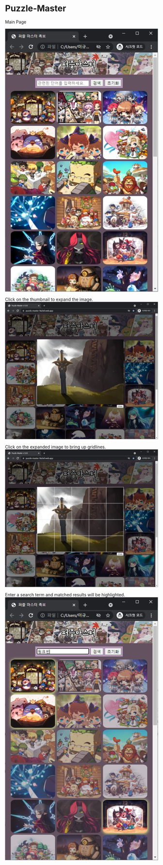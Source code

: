 # Puzzle-Master
Main Page

![Main](/doc/mini.jpg)

Click on the thumbnail to expand the image.
![imgPop](/doc/imgPop.jpg)

Click on the expanded image to bring up gridlines.
![imgGrid](/doc/imgGrid.jpg)

Enter a search term and matched results will be highlighted.
![searched](/doc/searched.png)
